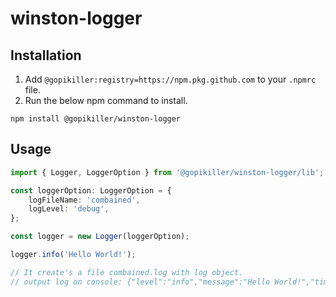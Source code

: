 # winston-logger

## Installation

1. Add `@gopikiller:registry=https://npm.pkg.github.com` to your `.npmrc` file.
2. Run the below npm command to install.

```
npm install @gopikiller/winston-logger
```

## Usage

```typescript
import { Logger, LoggerOption } from '@gopikiller/winston-logger/lib';

const loggerOption: LoggerOption = {
    logFileName: 'combained',
    logLevel: 'debug',
};

const logger = new Logger(loggerOption);

logger.info('Hello World!');

// It create's a file combained.log with log object.
// output log on console: {"level":"info","message":"Hello World!","timestamp":"2023-04-23 11:22:36"}
```
